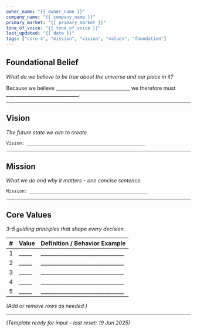 ```yaml
---
owner_name: "{{ owner_name }}"
company_name: "{{ company_name }}"
primary_market: "{{ primary_market }}"
tone_of_voice: "{{ tone_of_voice }}"
last_updated: "{{ date }}"
tags: ["core-4", "mission", "vision", "values", "foundation"]
---
```


## **Foundational Belief**

*What do we believe to be true about the universe and our place in it?*

Because we believe _______________________________, we therefore must _______________________________.

---

## **Vision**

*The future state we aim to create.*

```
Vision: _____________________________________________
```

---

## **Mission**

*What we do and why it matters – one concise sentence.*

```
Mission: _____________________________________________
```

---

## **Core Values**

*3–5 guiding principles that shape every decision.*

| # | Value | Definition / Behavior Example |
| ----- | ----- | ----- |
| 1 | _____ | _______________________________ |
| 2 | _____ | _______________________________ |
| 3 | _____ | _______________________________ |
| 4 | _____ | _______________________________ |
| 5 | _____ | _______________________________ |

*(Add or remove rows as needed.)*

---

*(Template ready for input – last reset: 19 Jun 2025)*
